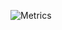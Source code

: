 ![Metrics](https://metrics.lecoq.io/Stefan080106?template=classic&languages=1&lines=1&isocalendar=1&achievements=1&notable=1&isocalendar.duration=full-year&languages.limit=8&languages.sections=most-used&languages.colors=github&languages.threshold=0%25&languages.indepth=false&languages.recent.load=300&languages.recent.days=14&achievements.threshold=C&achievements.secrets=true&achievements.limit=0&notable.filter=fosscord&notable.repositories=false&config.timezone=Europe%2FBerlin)
